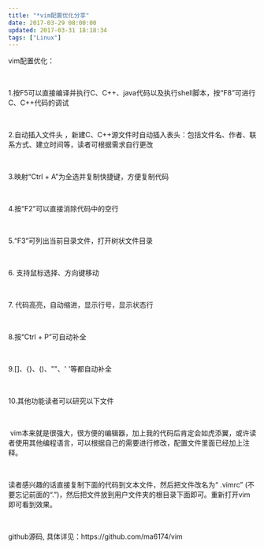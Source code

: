 ```yaml
---
title: "*vim配置优化分享"
date: 2017-03-29 08:00:00
updated: 2017-03-31 18:18:34
tags: ["Linux"]
---
```

<p>vim配置优化：</p><p><br/></p><p>1.按F5可以直接编译并执行C、C++、java代码以及执行shell脚本，按“F8”可进行C、C++代码的调试</p><p><br/></p><p>2.自动插入文件头 ，新建C、C++源文件时自动插入表头：包括文件名、作者、联系方式、建立时间等，读者可根据需求自行更改</p><p><br/></p><p>3.映射“Ctrl + A”为全选并复制快捷键，方便复制代码</p><p><br/></p><p>4.按“F2”可以直接消除代码中的空行</p><p><br/></p><p>5.“F3”可列出当前目录文件，打开树状文件目录</p><p><br/></p><p>6. 支持鼠标选择、方向键移动</p><p><br/></p><p>7. 代码高亮，自动缩进，显示行号，显示状态行</p><p><br/></p><p>8.按“Ctrl + P”可自动补全</p><p><br/></p><p>9.[]、{}、()、&quot;&quot;、&#39; &#39;等都自动补全</p><p><br/></p><p>10.其他功能读者可以研究以下文件</p><p><br/></p><p>&nbsp;vim本来就是很强大，很方便的编辑器，加上我的代码后肯定会如虎添翼，或许读者使用其他编程语言，可以根据自己的需要进行修改，配置文件里面已经加上注释。</p><p><br/></p><p>读者感兴趣的话直接复制下面的代码到文本文件，然后把文件改名为“ .vimrc” (不要忘记前面的“.”)，然后把文件放到用户文件夹的根目录下面即可。重新打开vim即可看到效果。</p><p><br/></p><p>github源码, 具体详见：https://github.com/ma6174/vim</p><p><br/></p>
